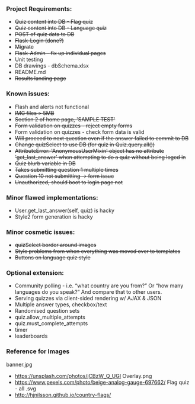### Project Requirements:
* <del>Quiz content into DB - Flag quiz
* <del>Quiz content into DB - Language quiz
* <del>POST of quiz data to DB
* <del>Flask-Login (done?)
* <del>Migrate
* <del>Flask-Admin - fix up individual pages
* Unit testing
* DB drawings - dbSchema.xlsx
* README.md
* <del>Results landing page

### Known issues:
* Flash and alerts not functional
* <del>IMG files > 5MB
* <del>Section 2 of home page, 'SAMPLE TEST'
* <del>Form validation on quizzes - reject empty forms
* Form validation on quizzes -  check form data is valid
* <del>Will proceed to next question even if the answer failed to commit to DB
* <del>Change quizSelect to use DB (for quiz in Quiz.query.all())
* <del>AttributeError: 'AnonymousUserMixin' object has no attribute 'get_last_answer' when attempting to do a quiz without being loged in
* <del>Quiz blurb variable in DB
* <del>Takes submitting question 1 multiple times
* <del>Question 10 not submitting -> form issue
* <del>Unauthorized, should boot to login page not

### Minor flawed implementations:
* User.get_last_answer(self, quiz) is hacky
* Style2 form generation is hacky

### Minor cosmetic issues:
* <del>quizSelect border around images
* <del>Style problems from when everything was moved over to templates
* <del>Buttons on language quiz style

### Optional extension:
* Community polling - i.e. “what country are you from?” Or “how many languages do you speak?” And compare that to other users.
* Serving quizzes via client-sided rendering w/ AJAX & JSON
* Multiple answer types, checkbox/text
* Randomised question sets
* quiz.allow_multiple_attempts
* quiz.must_complete_attempts
* timer
* leaderboards

### Reference for Images
banner.jpg
- https://unsplash.com/photos/jCBzW_Q_UGI
Overlay.png
- https://www.pexels.com/photo/beige-analog-gauge-697662/
Flag quiz - all .svg
- http://hjnilsson.github.io/country-flags/